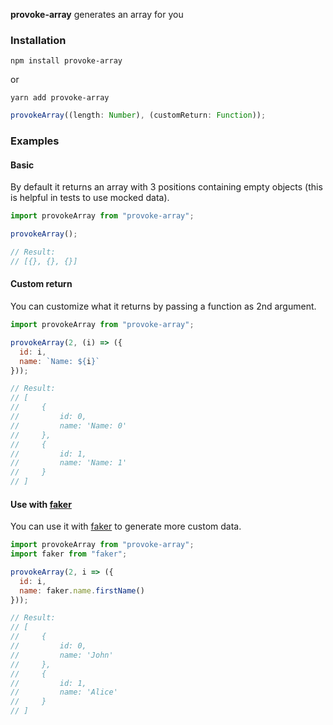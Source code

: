 **provoke-array** generates an array for you

### Installation

`npm install provoke-array`

or

`yarn add provoke-array`

```js
provokeArray((length: Number), (customReturn: Function));
```

### Examples

#### Basic

By default it returns an array with 3 positions containing empty objects (this is helpful in tests to use mocked data).

```js
import provokeArray from "provoke-array";

provokeArray();

// Result:
// [{}, {}, {}]
```

#### Custom return

You can customize what it returns by passing a function as 2nd argument.

```js
import provokeArray from "provoke-array";

provokeArray(2, (i) => ({
  id: i,
  name: `Name: ${i}`
}));

// Result:
// [
//     {
//         id: 0,
//         name: 'Name: 0'
//     },
//     {
//         id: 1,
//         name: 'Name: 1'
//     }
// ]
```

#### Use with [faker](https://github.com/marak/Faker.js/)

You can use it with [faker](https://github.com/marak/Faker.js/) to generate more custom data.

```js
import provokeArray from "provoke-array";
import faker from "faker";

provokeArray(2, i => ({
  id: i,
  name: faker.name.firstName()
}));

// Result:
// [
//     {
//         id: 0,
//         name: 'John'
//     },
//     {
//         id: 1,
//         name: 'Alice'
//     }
// ]
```
